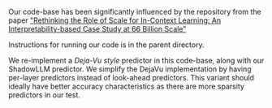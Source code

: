Our code-base has been significantly influenced by the repository from the paper ["Rethinking the Role of Scale for In-Context Learning: An Interpretability-based Case Study at 66 Billion Scale"](https://github.com/amazon-science/llm-interpret)

Instructions for running our code is in the parent directory.

We re-implement a _Deja-Vu style_ predictor in this code-base, along with our ShadowLLM predictor. We simplify the DejaVu implementation by having per-layer predictors instead of look-ahead predictors. This variant should ideally have better accuracy characteristics as there are more sparsity predictors in our test.
